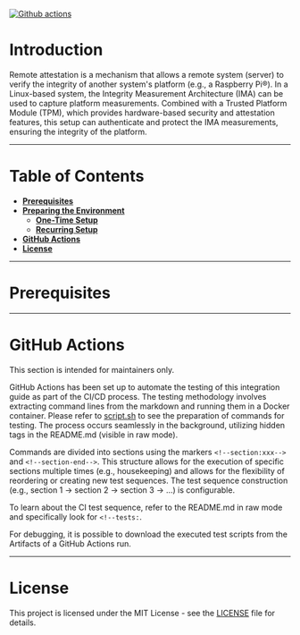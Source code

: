 <!-- REMEMBER TO UPDATE THE GITHUB BADGE -->

[![Github actions](https://github.com/wxleong/remote-attestation-optiga-tpm/actions/workflows/main.yml/badge.svg)](https://github.com/wxleong/remote-attestation-optiga-tpm/actions)

# Introduction

Remote attestation is a mechanism that allows a remote system (server) to verify the integrity of another system's platform (e.g., a Raspberry Pi®). In a Linux-based system, the Integrity Measurement Architecture (IMA) can be used to capture platform measurements. Combined with a Trusted Platform Module (TPM), which provides hardware-based security and attestation features, this setup can authenticate and protect the IMA measurements, ensuring the integrity of the platform.

---

# Table of Contents

- **[Prerequisites](#prerequisites)**
- **[Preparing the Environment](#preparing-the-environment)**
    - **[One-Time Setup](#one-time-setup)**
    - **[Recurring Setup](#recurring-setup)**
- **[GitHub Actions](#github-actions)**
- **[License](#license)**

---

<!--section:all-->

# Prerequisites

---

# GitHub Actions

This section is intended for maintainers only.

GitHub Actions has been set up to automate the testing of this integration guide as part of the CI/CD process. The testing methodology involves extracting command lines from the markdown and running them in a Docker container. Please refer to [script.sh](.github/docker/script.sh) to see the preparation of commands for testing. The process occurs seamlessly in the background, utilizing hidden tags in the README.md (visible in raw mode).

Commands are divided into sections using the markers `<!--section:xxx-->` and `<!--section-end-->`. This structure allows for the execution of specific sections multiple times (e.g., housekeeping) and allows for the flexibility of reordering or creating new test sequences. The test sequence construction (e.g., section 1 -> section 2 -> section 3 -> ...) is configurable.

To learn about the CI test sequence, refer to the README.md in raw mode and specifically look for `<!--tests:`.

For debugging, it is possible to download the executed test scripts from the Artifacts of a GitHub Actions run.

---

# License
This project is licensed under the MIT License - see the [LICENSE](LICENSE) file for details.

<!--section-end-->

<!--tests:
all;
-->
